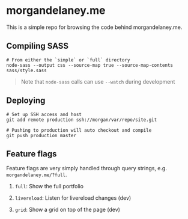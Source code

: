 # morgandelaney.me

This is a simple repo for browsing the code behind morgandelaney.me.

## Compiling SASS

```
# From either the `simple` or `full` directory
node-sass --output css --source-map true --source-map-contents sass/style.sass
```

> Note that `node-sass` calls can use `--watch` during development

## Deploying

```
# Set up SSH access and host
git add remote production ssh://morgan/var/repo/site.git

# Pushing to production will auto checkout and compile
git push production master
```

## Feature flags

Feature flags are very simply handled through query strings, e.g. `morgandelaney.me/?full`.

1. `full`: Show the full portfolio

1. `livereload`: Listen for livereload changes (dev)

1. `grid`: Show a grid on top of the page (dev)